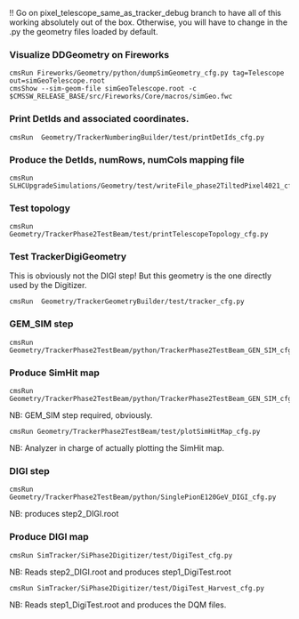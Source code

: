 !! Go on pixel_telescope_same_as_tracker_debug branch to have all of this working absolutely out of the box. Otherwise, you will have to change in the .py the geometry files loaded by default.

### Visualize DDGeometry on Fireworks

    cmsRun Fireworks/Geometry/python/dumpSimGeometry_cfg.py tag=Telescope out=simGeoTelescope.root
    cmsShow --sim-geom-file simGeoTelescope.root -c $CMSSW_RELEASE_BASE/src/Fireworks/Core/macros/simGeo.fwc


### Print DetIds and associated coordinates. 

    cmsRun  Geometry/TrackerNumberingBuilder/test/printDetIds_cfg.py


### Produce the DetIds, numRows, numCols mapping file 

    cmsRun  SLHCUpgradeSimulations/Geometry/test/writeFile_phase2TiltedPixel4021_cfg.py


### Test topology 

    cmsRun Geometry/TrackerPhase2TestBeam/test/printTelescopeTopology_cfg.py


### Test TrackerDigiGeometry   

This is obviously not the DIGI step! But this geometry is the one directly used by the Digitizer.    

    cmsRun  Geometry/TrackerGeometryBuilder/test/tracker_cfg.py 


### GEM_SIM step 

    cmsRun Geometry/TrackerPhase2TestBeam/python/TrackerPhase2TestBeam_GEN_SIM_cfg.py


### Produce SimHit map

    cmsRun Geometry/TrackerPhase2TestBeam/python/TrackerPhase2TestBeam_GEN_SIM_cfg.py    
NB: GEM_SIM step required, obviously.   

    cmsRun Geometry/TrackerPhase2TestBeam/test/plotSimHitMap_cfg.py                 
NB: Analyzer in charge of actually plotting the SimHit map.


### DIGI step 

    cmsRun Geometry/TrackerPhase2TestBeam/python/SinglePionE120GeV_DIGI_cfg.py
NB: produces step2_DIGI.root  


### Produce DIGI map  

    cmsRun SimTracker/SiPhase2Digitizer/test/DigiTest_cfg.py
NB: Reads step2_DIGI.root and produces step1_DigiTest.root

    cmsRun SimTracker/SiPhase2Digitizer/test/DigiTest_Harvest_cfg.py
NB: Reads step1_DigiTest.root and produces the DQM files.
